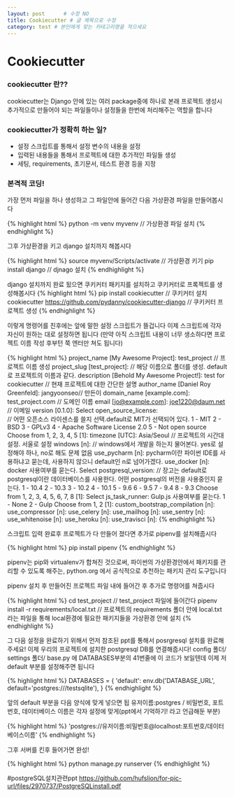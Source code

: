 ```yaml
---
layout: post      # 수정 NO 
title: Cookiecutter # 글 제목으로 수정
category: test # 본인에게 맞는 카테고리명을 적으세요
---
```


Cookiecutter
===========

### cookiecutter 란??

cookiecutter는 Django 안에 있는 여러 package중에 하나로 본래 프로젝트 생성시 추가적으로 만들어야 되는 파일들이나 설정들을 한번에 처리해주는
역할을 합니다


### cookiecutter가 정확히 하는 일?

* 설정 스크립트를 통해서 설정 변수의 내용을 설정 
* 입력된 내용들을 통해서 프로젝트에 대한 추가적인 파일들 생성 
* 세팅, requirements, 초기문서, 테스트 환경 등을 지정


### 본격적 코딩!

가장 먼저 파일을 하나 생성하고 그 파일안에 들어간 다음 가상환경 파일을 만들어봅시다 

{% highlight html %}
python -m venv myvenv // 가상환경 파일 설치
{% endhighlight %}

그후 가상환경을 키고 django 설치까지 해봅시다

{% highlight html %}
source myvenv/Scripts/activate // 가상환경 키기 
pip install django // djnago 설치
{% endhighlight %}

django 설치까지 완료 됬으면 쿠키커터 패키지를 설치하고 쿠키커터로 프록젝트를 생성해봅시다
{% highlight html %}
pip install cookiecutter // 쿠키커터 설치
cookiecutter https://github.com/pydanny/cookiecutter-django 
// 쿠키커터 프로젝트 생성 
{% endhighlight %}

이렇게 명령어를 친후에는 앞에 말한 설정 스크립트가 뜰겁니다 이제 스크립트에 각자 자신이 원하는 대로 설정하면 됩니다 
(만약 아직 스크립트 내용이 너무 생소하다면 프로젝트 이름 작성 후부턴 쭉 엔터만 쳐도 됩니다) 

{% highlight html %}
project_name [My Awesome Project]: test_project // 프로젝트 이름 생성
project_slug [test_project]: // 해당 이름으로 폴더를 생성. 
default로 프로젝트의 이름과 같다.
description [Behold My Awesome Project!]: test for cookiecutter // 현재 프로젝트에 대한 간단한 설명
author_name [Daniel Roy Greenfeld]: jangyoonseo// 만든이
domain_name [example.com]: test_project.com // 도메인 이름
email [jo@example.com]: joe1220@daum.net // 이메일
version [0.1.0]:
Select open_source_license:  
// 어떤 오픈소스 라이센스를 쓸지 선택.default로 MIT가 선택되어 있다.
1 - MIT
2 - BSD
3 - GPLv3
4 - Apache Software License 2.0
5 - Not open source
Choose from 1, 2, 3, 4, 5 [1]:
timezone [UTC]: Asia/Seoul // 프로젝트의 시간대 설정. 서울로 설정
windows [n]: // windows에서 개발을 하는지 물어본다. yes로 설정해야 하나, no로 해도 문제 없음
use_pycharm [n]: pycharm이란 파이썬 IDE를 사용하냐고 묻는데, 사용하지 않으니 default인 n로 넘어가겠다.
use_docker [n]: docker 사용여부를 묻는다.
Select postgresql_version: // 장고는 default로 postgresql이란 데이터베이스를 사용한다. 어떤 postgresql의 버전을 사용중인지 묻는다.
1 - 10.4
2 - 10.3
3 - 10.2
4 - 10.1
5 - 9.6
6 - 9.5
7 - 9.4
8 - 9.3
Choose from 1, 2, 3, 4, 5, 6, 7, 8 [1]:
Select js_task_runner: Gulp.js 사용여부를 묻는다.
1 - None
2 - Gulp
Choose from 1, 2 [1]:
custom_bootstrap_compilation [n]:
use_compressor [n]:
use_celery [n]:
use_mailhog [n]:
use_sentry [n]:
use_whitenoise [n]:
use_heroku [n]:
use_travisci [n]:
{% endhighlight %}

스크립트 입력 완료후 프로젝트가 다 만들어 졌다면 추가로 pipenv를 설치해줍시다 

{% highlight html %}
pip install pipenv
{% endhighlight %}

pipenv는 pip와 virtualenv가 합쳐진 것으로써, 파이썬의 가상환경안에서 패키지를 관리할 수 있도록 해주는, python.org 에서 공식적으로 추천하는
패키지 관리 도구입니다

pipenv 설치 후 만들어진 프로젝트 파일 내에 들어간 후 추가로 명령어를 쳐줍시다 

{% highlight html %}
cd test_project // test_project 파일에 들어간다 
pipenv install -r requirements/local.txt // 
프로젝트의 requirements 폴더 안에 local.txt라는 파일을 통해 local환경에 필요한 패키지들을 가상환경 안에 설치
{% endhighlight %}

그 다음 설정을 완료하기 위해서 먼저 참조된 ppt를 통해서 posrgresql 설치를 완료해주세요! 
이제 우리의 프로젝트에 설치한 postgresql DB를 연결해줍시다! 
config 폴더/ settings 폴더/ base.py 에 DATABASES부분의 41번줄에 이 코드가 보일텐데 이제 저 default 부분를 설정해주면 됩니다 

{% highlight html %}
DATABASES = {
    'default': env.db('DATABASE_URL', default='postgres:///testsqlite'),
}
{% endhighlight %}

앞의 default 부분을 다음 양식에 맞게 넣으면 됩
유저이름:postgres / 비밀번호, 포트번호, 데이터베이스 이름은 각자 설정에 맞게(ppt에서 기억하기! 라고 언급해둔 부분)

{% highlight html %}
'postgres://유저이름:비밀번호@localhost:포트번호/데이터베이스이름'
{% endhighlight %}

그후 서버를 킨후 들어가면 완성! 

{% highlight html %}
python manage.py runserver
{% endhighlight %}

#postgreSQL설치관련ppt
https://github.com/hufslion/for-pic-url/files/2970737/PostgreSQLinstall.pdf

